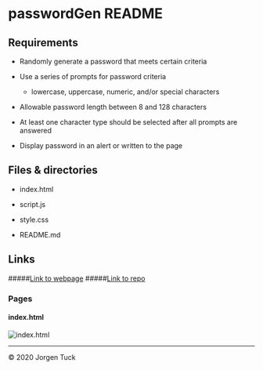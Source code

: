 # passwordGen README


## Requirements
* Randomly generate a password that meets certain criteria

* Use a series of prompts for password criteria

    * lowercase, uppercase, numeric, and/or special characters

* Allowable password length between 8 and 128 characters

* At least one character type should be selected after all prompts are answered

* Display password in an alert or written to the page


## Files & directories

* index&#46;html

* script&#46;js

* style&#46;css

* README&#46;md


## Links

#####[Link to webpage](https://jorgentuck.github.io/passwordGen-Tuck/)
#####[Link to repo](https://github.com/jorgentuck/passwordGen-Tuck)
### Pages

#### index.html
![index.html](assets/passwordGen.png)

- - -

© 2020 Jorgen Tuck
